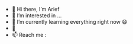 - 👋 Hi there, I’m Arief
- 👀 I’m interested in ...
- 🌱 I’m currently learning everything right now 😄
- 💞️ 
- 📫 Reach me :

<!---
arieeefrahman/arieeefrahman is a ✨ special ✨ repository because its `README.md` (this file) appears on your GitHub profile.
You can click the Preview link to take a look at your changes.
--->
